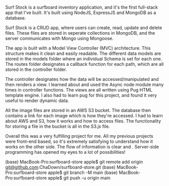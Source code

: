 Surf Stock is a surfboard inventory application, and it's the first full-stack app that I've built. It's built using NodeJS, ExpressJS and MongoDB as a database.

Surf Stock is a CRUD app, where users can create, read, update and delete files. These files are stored in seperate collections in MongoDB, and the server communicates with Mongo using Mongoose.

The app is built with a Model View Controller (MVC) architecture. This structure makes it clean and easily readable. The different data models are stored in the models folder where an individual Schema is set for each one. The routes folder designates a callback function for each path, which are all stored in the controller folder.

The controller designates how the data will be accessed/manipulated and then renders a view. I learned about and used the Async node module many times in controller functions. The views are all written using Pug HTML template engine. I also had to learn pug for this project, and found it very useful to render dynamic data.

All the image files are stored in an AWS S3 bucket. The database then contains a link for each image which is how they're accessed. I had to learn about AWS and S3, how it works and how to access files. The functionality for storing a file in the bucket is all in the S3.js file.

Overall this was a very fulfilling project for me. All my previous projects were front-end based, so it's extremely satisfying to understand how it works on the other side. The flow of information is clear and . Server-side programming has opened my eyes to a lot of possibilities!

(base) MacBook-Pro:surfboard-store apple$ git remote add origin git@github.com:ChaDown/surfboard-store.git
(base) MacBook-Pro:surfboard-store apple$ git branch -M main
(base) MacBook-Pro:surfboard-store apple$ git push -u origin main
